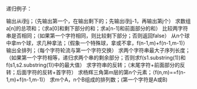 

递归例子：

输出从i到j；（先输出第一个，在输出剩下的；先输出i到j-1，再输出第j个）
求数组a[n]的总项和；（求a[0]和剩下部分的和；求a[n-1]和前面部分的和）
比较两字符串是否相同；（如果第一个字符相同，则比较剩下部分；否则返回false）
从n个球中拿m个球，求几种拿法；（假象一个特殊球，拿或不拿，f(n-1,m)+f(n-1,m-1)）
输出全排列；（每个字符轮流与第一个字符交换）
求两个字符串最大子序列长度；（如果第一个字符相等，递归求两个串的剩余部分；否则求f(s1.substring(1))和f(s1,s2.substring(1))中的最大值）
求字符串的反转；（末尾字符+前面部分的反转；后面字符的反转+首字符）
求杨辉三角第m层的第n个元素；（f(n,m)==f(n-1,m)+f(n-1,m-1)）
求m个A，n个B组成的排列数；(第一个字符是A或B)


